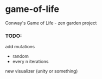 # game-of-life
Conway's Game of Life - zen garden project


### TODO:

add mutations
   - random
   - every n iterations

new visualizer (unity or something)
